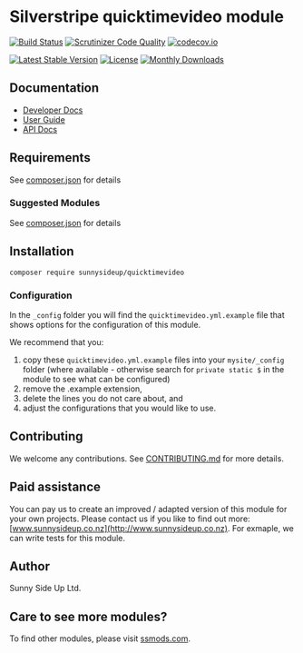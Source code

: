 # Silverstripe quicktimevideo module
[![Build Status](https://travis-ci.org/sunnysideup/silverstripe-quicktimevideo.svg?branch=master)](https://travis-ci.org/sunnysideup/silverstripe-quicktimevideo)
[![Scrutinizer Code Quality](https://scrutinizer-ci.com/g/sunnysideup/silverstripe-quicktimevideo/badges/quality-score.png?b=master)](https://scrutinizer-ci.com/g/sunnysideup/silverstripe-quicktimevideo/?branch=master)
[![codecov.io](https://codecov.io/github/sunnysideup/silverstripe-quicktimevideo/coverage.svg?branch=master)](https://codecov.io/github/sunnysideup/silverstripe-quicktimevideo?branch=master)

[![Latest Stable Version](https://poser.pugx.org/sunnysideup/quicktimevideo/version)](https://packagist.org/packages/sunnysideup/quicktimevideo)
[![License](https://poser.pugx.org/sunnysideup/quicktimevideo/license)](https://packagist.org/packages/sunnysideup/quicktimevideo)
[![Monthly Downloads](https://poser.pugx.org/sunnysideup/quicktimevideo/d/monthly)](https://packagist.org/packages/sunnysideup/quicktimevideo)


## Documentation



 * [Developer Docs](docs/en/INDEX.md)
 * [User Guide](docs/en/userguide.md)
 * [API Docs](http://docs.ssmods.com/sunnysideup/quicktimevideo/classes.xhtml)


## Requirements



See [composer.json](composer.json) for details


### Suggested Modules



See [composer.json](composer.json) for details


## Installation


```
composer require sunnysideup/quicktimevideo
```

### Configuration



In the `_config` folder you will find the `quicktimevideo.yml.example`
file that shows options for the configuration of this module.

We recommend that you:

  1. copy these `quicktimevideo.yml.example` files into your
`mysite/_config` folder (where available - otherwise search for `private static $` in the module to see what can be configured)
  2. remove the .example extension,
  3. delete the lines you do not care about, and
  4. adjust the configurations that you would like to use.


## Contributing



We welcome any contributions. See [CONTRIBUTING.md](CONTRIBUTING.md) for more details.

## Paid assistance



You can pay us to create an improved / adapted version of this module for your own projects.  Please contact us if you like to find out more: [www.sunnysideup.co.nz](http://www.sunnysideup.co.nz).  For exmaple, we can write tests for this module.  

## Author



Sunny Side Up Ltd.


## Care to see more modules?

To find other modules, please visit [ssmods.com](http://ssmods.com/).
